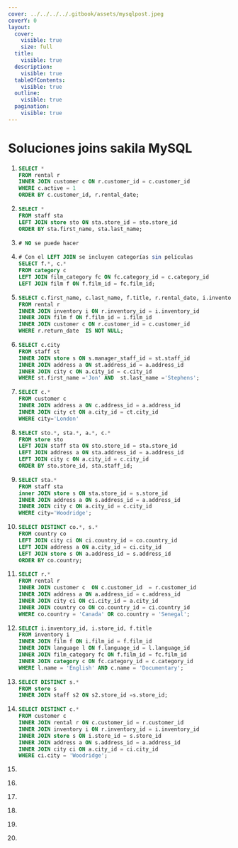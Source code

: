 ```yaml
---
cover: ../../../../.gitbook/assets/mysqlpost.jpeg
coverY: 0
layout:
  cover:
    visible: true
    size: full
  title:
    visible: true
  description:
    visible: true
  tableOfContents:
    visible: true
  outline:
    visible: true
  pagination:
    visible: true
---
```


# Soluciones joins sakila MySQL



1. ```sql
   SELECT *
   FROM rental r
   INNER JOIN customer c ON r.customer_id = c.customer_id
   WHERE c.active = 1
   ORDER BY c.customer_id, r.rental_date;
   ```
2. ```sql
   SELECT *
   FROM staff sta
   LEFT JOIN store sto ON sta.store_id = sto.store_id
   ORDER BY sta.first_name, sta.last_name; 
   ```
3. ```sql
   # NO se puede hacer
   ```
4. ```sql
   # Con el LEFT JOIN se incluyen categorías sin películas
   SELECT f.*, c.*
   FROM category c
   LEFT JOIN film_category fc ON fc.category_id = c.category_id
   LEFT JOIN film f ON f.film_id = fc.film_id; 
   ```
5. ```sql
   SELECT c.first_name, c.last_name, f.title, r.rental_date, i.inventory_id, r.return_date
   FROM rental r
   INNER JOIN inventory i ON r.inventory_id = i.inventory_id 
   INNER JOIN film f ON f.film_id = i.film_id
   INNER JOIN customer c ON r.customer_id = c.customer_id 
   WHERE r.return_date  IS NOT NULL;
   ```
6. ```sql
   SELECT c.city
   FROM staff st
   INNER JOIN store s ON s.manager_staff_id = st.staff_id 
   INNER JOIN address a ON st.address_id = a.address_id
   INNER JOIN city c ON a.city_id = c.city_id
   WHERE st.first_name ='Jon' AND  st.last_name ='Stephens'; 
   ```
7. ```sql
   SELECT c.*
   FROM customer c
   INNER JOIN address a ON c.address_id = a.address_id
   INNER JOIN city ct ON a.city_id = ct.city_id
   WHERE city='London' 
   ```
8. ```sql
   SELECT sto.*, sta.*, a.*, c.*
   FROM store sto 
   LEFT JOIN staff sta ON sto.store_id = sta.store_id
   LEFT JOIN address a ON sta.address_id = a.address_id
   LEFT JOIN city c ON a.city_id = c.city_id
   ORDER BY sto.store_id, sta.staff_id; 
   ```
9. ```sql
   SELECT sta.* 
   FROM staff sta
   inner JOIN store s ON sta.store_id = s.store_id 
   INNER JOIN address a ON s.address_id = a.address_id
   INNER JOIN city c ON a.city_id = c.city_id
   WHERE city='Woodridge'; 
   ```
10. ```sql
    SELECT DISTINCT co.*, s.* 
    FROM country co
    LEFT JOIN city ci ON ci.country_id = co.country_id
    LEFT JOIN address a ON a.city_id = ci.city_id
    LEFT JOIN store s ON a.address_id = s.address_id 
    ORDER BY co.country; 
    ```
11. ```sql
    SELECT r.*
    FROM rental r
    INNER JOIN customer c  ON c.customer_id  = r.customer_id
    INNER JOIN address a ON a.address_id = c.address_id
    INNER JOIN city ci ON ci.city_id = a.city_id 
    INNER JOIN country co ON co.country_id = ci.country_id 
    WHERE co.country = 'Canada' OR co.country = 'Senegal'; 
    ```
12. ```sql
    SELECT i.inventory_id, i.store_id, f.title
    FROM inventory i
    INNER JOIN film f ON i.film_id = f.film_id
    INNER JOIN language l ON f.language_id = l.language_id
    INNER JOIN film_category fc ON f.film_id = fc.film_id
    INNER JOIN category c ON fc.category_id = c.category_id
    WHERE l.name = 'English' AND c.name = 'Documentary'; 
    ```
13. ```sql
    SELECT DISTINCT s.*
    FROM store s 
    INNER JOIN staff s2 ON s2.store_id =s.store_id; 
    ```
14. ```sql
    SELECT DISTINCT c.*
    FROM customer c 
    INNER JOIN rental r ON c.customer_id = r.customer_id 
    INNER JOIN inventory i ON r.inventory_id = i.inventory_id 
    INNER JOIN store s ON i.store_id = s.store_id 
    INNER JOIN address a ON s.address_id = a.address_id 
    INNER JOIN city ci ON a.city_id = ci.city_id
    WHERE ci.city = 'Woodridge'; 
    ```
15. ```
    ```
16. ```
    ```
17. ```
    ```
18. ```
    ```
19. ```
    ```
20. ```
    ```
